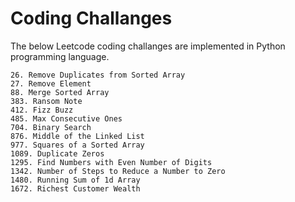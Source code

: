 # Coding Challanges

The below Leetcode coding challanges are implemented in Python programming language.

```
26. Remove Duplicates from Sorted Array
27. Remove Element
88. Merge Sorted Array
383. Ransom Note
412. Fizz Buzz
485. Max Consecutive Ones
704. Binary Search
876. Middle of the Linked List
977. Squares of a Sorted Array
1089. Duplicate Zeros
1295. Find Numbers with Even Number of Digits
1342. Number of Steps to Reduce a Number to Zero
1480. Running Sum of 1d Array
1672. Richest Customer Wealth
```